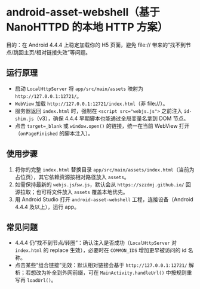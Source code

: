 # android-asset-webshell（基于 NanoHTTPD 的本地 HTTP 方案）

目的：在 Android 4.4.4 上稳定加载你的 H5 页面，避免 file:// 带来的“找不到节点/跳回主页/相对链接失效”等问题。

## 运行原理
- 启动 `LocalHttpServer` 将 `app/src/main/assets` 映射为 `http://127.0.0.1:12721/`。
- `WebView` 加载 `http://127.0.0.1:12721/index.html`（非 file://）。
- 服务器返回 `index.html` 时，强制在 `<script src="webjs.js">` 之前注入 `id-shim.js`（v3），确保 4.4.4 早期脚本也能通过全局变量名拿到 DOM 节点。
- 点击 `target=_blank` 或 `window.open()` 的链接，统一在当前 WebView 打开（`onPageFinished` 的脚本注入）。

## 使用步骤
1. 将你的完整 `index.html` 替换目录 `app/src/main/assets/index.html`（当前为占位页），其它依赖资源按相对路径放入 `assets`。
2. 如需保持最新的 `webjs.js`/`sw.js`，默认会从 `https://szzdmj.github.io/` 回源拉取；也可将文件放入 `assets` 覆盖本地优先。
3. 用 Android Studio 打开 `android-asset-webshell` 工程，连接设备（Android 4.4.4 及以上），运行 app。

## 常见问题
- 4.4.4 仍“找不到节点/转圈”：确认注入是否成功（`LocalHttpServer` 对 `index.html` 的 replace 生效），必要时在 `COMMON_IDS` 增加更早被访问的 id 名称。
- 点击某些“组合链接”无效：默认相对链接会基于 `http://127.0.0.1:12721/` 解析；若想改为补全到外网前缀，可在 `MainActivity.handleUrl()` 中按规则重写再 `loadUrl()`。

